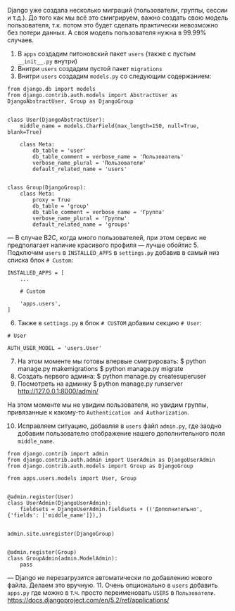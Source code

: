 Django уже создала несколько миграций (пользователи, группы, сессии и т.д.).
До того как мы всё это смигрируем, важно создать свою модель пользователя, т.к. потом это будет сделать практически невозможно без потери данных. А своя модель пользователя нужна в 99.99% случаев.

1. В `apps` создадим питоновский пакет `users` (также с пустым `__init__.py` внутри)
2. Внитри `users` создадим пустой пакет `migrations`
3. Внитри `users` создадим `models.py` со следующим содержанием:
```
from django.db import models
from django.contrib.auth.models import AbstractUser as DjangoAbstractUser, Group as DjangoGroup


class User(DjangoAbstractUser):
    middle_name = models.CharField(max_length=150, null=True, blank=True)

    class Meta:
        db_table = 'user'
        db_table_comment = verbose_name = 'Пользователь'
        verbose_name_plural = 'Пользователи'
        default_related_name = 'users'


class Group(DjangoGroup):
    class Meta:
        proxy = True
        db_table = 'group'
        db_table_comment = verbose_name = 'Группа'
        verbose_name_plural = 'Группы'
        default_related_name = 'groups'
```
— В случае B2C, когда много пользователей, при этом сервис не предполагает наличие красивого профиля — лучше обойтис
5. Подключим `users` в `INSTALLED_APPS` в `settings.py` добавив в самый низ списка блок `# Custom`:
```
INSTALLED_APPS = [
    ...

    # Custom

    'apps.users',
]
```
6. Также в `settings.py` в блок `# CUSTOM` добавим секцию `# User`:
```
# User

AUTH_USER_MODEL = 'users.User'
```
7. На этом моменте мы готовы впервые смигрировать:
    $ python manage.py makemigrations
    $ python manage.py migrate
8. Создать первого админа:
    $ python manage.py createsuperuser
9. Посмотреть на админку
    $ python manage.py runserver
    http://127.0.0.1:8000/admin/

На этом моменте мы не увидим пользователя, но увидим группы, привязанные к какому-то `Authentication and Authorization`. 

10. Исправляем ситуацию, добавляя в `users` файл `admin.py`, где заодно добавим пользователю отображение нашего дополнительного поля `middle_name`.

```
from django.contrib import admin
from django.contrib.auth.admin import UserAdmin as DjangoUserAdmin
from django.contrib.auth.models import Group as DjangoGroup

from apps.users.models import User, Group


@admin.register(User)
class UserAdmin(DjangoUserAdmin):
    fieldsets = DjangoUserAdmin.fieldsets + (('Дополнительно', {'fields': ['middle_name']}),)


admin.site.unregister(DjangoGroup)


@admin.register(Group)
class GroupAdmin(admin.ModelAdmin):
    pass
```
— Django не перезагрузится автоматически по добавлению нового файла. Делаем это вручную.
11. Очень опционально в `users` добавить `apps.py` где можно в т.ч. просто переименовать `USERS` в `Пользователи`.
    https://docs.djangoproject.com/en/5.2/ref/applications/